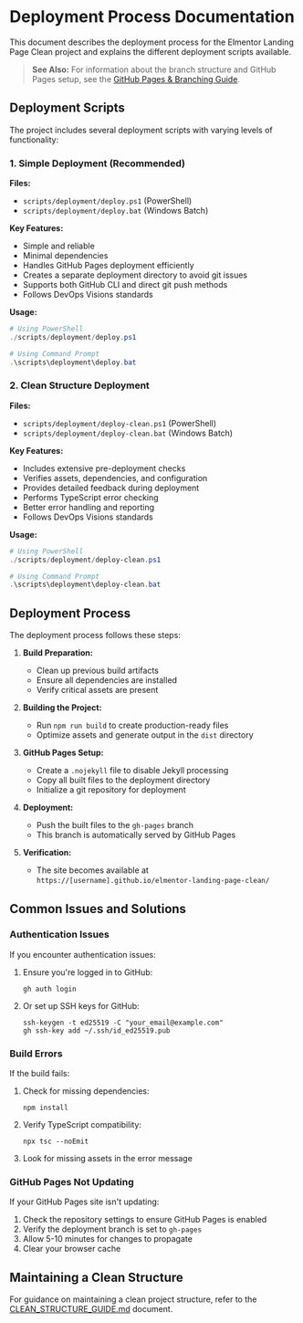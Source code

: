 # Deployment Process Documentation

This document describes the deployment process for the Elmentor Landing Page Clean project and explains the different deployment scripts available.

> **See Also:** For information about the branch structure and GitHub Pages setup, see the [GitHub Pages & Branching Guide](./GITHUB_PAGES_BRANCHING_GUIDE.md).

## Deployment Scripts

The project includes several deployment scripts with varying levels of functionality:

### 1. Simple Deployment (Recommended)

**Files:** 
- `scripts/deployment/deploy.ps1` (PowerShell)
- `scripts/deployment/deploy.bat` (Windows Batch)

**Key Features:**
- Simple and reliable
- Minimal dependencies
- Handles GitHub Pages deployment efficiently
- Creates a separate deployment directory to avoid git issues
- Supports both GitHub CLI and direct git push methods
- Follows DevOps Visions standards

**Usage:**
```powershell
# Using PowerShell
./scripts/deployment/deploy.ps1

# Using Command Prompt
.\scripts\deployment\deploy.bat
```

### 2. Clean Structure Deployment

**Files:**
- `scripts/deployment/deploy-clean.ps1` (PowerShell)
- `scripts/deployment/deploy-clean.bat` (Windows Batch)

**Key Features:**
- Includes extensive pre-deployment checks
- Verifies assets, dependencies, and configuration
- Provides detailed feedback during deployment
- Performs TypeScript error checking
- Better error handling and reporting
- Follows DevOps Visions standards

**Usage:**
```powershell
# Using PowerShell
./scripts/deployment/deploy-clean.ps1

# Using Command Prompt
.\scripts\deployment\deploy-clean.bat
```

## Deployment Process

The deployment process follows these steps:

1. **Build Preparation:**
   - Clean up previous build artifacts
   - Ensure all dependencies are installed
   - Verify critical assets are present

2. **Building the Project:**
   - Run `npm run build` to create production-ready files
   - Optimize assets and generate output in the `dist` directory

3. **GitHub Pages Setup:**
   - Create a `.nojekyll` file to disable Jekyll processing
   - Copy all built files to the deployment directory
   - Initialize a git repository for deployment

4. **Deployment:**
   - Push the built files to the `gh-pages` branch
   - This branch is automatically served by GitHub Pages

5. **Verification:**
   - The site becomes available at `https://[username].github.io/elmentor-landing-page-clean/`

## Common Issues and Solutions

### Authentication Issues

If you encounter authentication issues:

1. Ensure you're logged in to GitHub:
   ```
   gh auth login
   ```

2. Or set up SSH keys for GitHub:
   ```
   ssh-keygen -t ed25519 -C "your_email@example.com"
   gh ssh-key add ~/.ssh/id_ed25519.pub
   ```

### Build Errors

If the build fails:

1. Check for missing dependencies:
   ```
   npm install
   ```

2. Verify TypeScript compatibility:
   ```
   npx tsc --noEmit
   ```

3. Look for missing assets in the error message

### GitHub Pages Not Updating

If your GitHub Pages site isn't updating:

1. Check the repository settings to ensure GitHub Pages is enabled
2. Verify the deployment branch is set to `gh-pages`
3. Allow 5-10 minutes for changes to propagate
4. Clear your browser cache

## Maintaining a Clean Structure

For guidance on maintaining a clean project structure, refer to the [CLEAN_STRUCTURE_GUIDE.md](./CLEAN_STRUCTURE_GUIDE.md) document.
